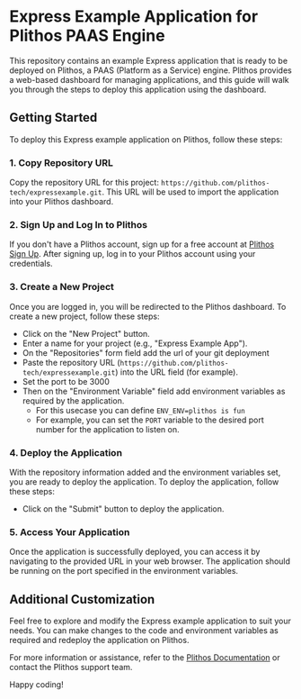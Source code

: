 # Express Example Application for Plithos PAAS Engine

This repository contains an example Express application that is ready to be deployed on Plithos, a PAAS (Platform as a Service) engine. Plithos provides a web-based dashboard for managing applications, and this guide will walk you through the steps to deploy this application using the dashboard.

## Getting Started

To deploy this Express example application on Plithos, follow these steps:

### 1. Copy Repository URL

Copy the repository URL for this project: `https://github.com/plithos-tech/expressexample.git`. This URL will be used to import the application into your Plithos dashboard.

### 2. Sign Up and Log In to Plithos

If you don't have a Plithos account, sign up for a free account at [Plithos Sign Up](https://plithos.me/). After signing up, log in to your Plithos account using your credentials.

### 3. Create a New Project

Once you are logged in, you will be redirected to the Plithos dashboard. To create a new project, follow these steps:

- Click on the "New Project" button.
- Enter a name for your project (e.g., "Express Example App").
- On the "Repositories" form field add the url of your git deployment
- Paste the repository URL (`https://github.com/plithos-tech/expressexample.git`) into the URL field (for example).
- Set the port to be 3000
- Then on the "Environment Variable" field add environment variables as required by the application.
  - For this usecase you can define `ENV_ENV=plithos is fun`
  - For example, you can set the `PORT` variable to the desired port number for the application to listen on.

### 4. Deploy the Application

With the repository information added and the environment variables set, you are ready to deploy the application. To deploy the application, follow these steps:
- Click on the "Submit" button to deploy the application.

### 5. Access Your Application

Once the application is successfully deployed, you can access it by navigating to the provided URL in your web browser. The application should be running on the port specified in the environment variables.

## Additional Customization

Feel free to explore and modify the Express example application to suit your needs. You can make changes to the code and environment variables as required and redeploy the application on Plithos.

For more information or assistance, refer to the [Plithos Documentation](https://plithos.io/) or contact the Plithos support team.

Happy coding!
